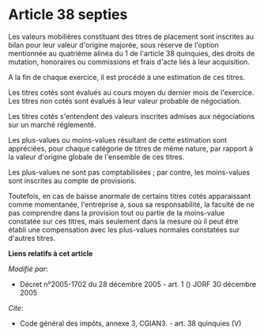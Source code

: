 # Article 38 septies

Les valeurs mobilières constituant des titres de placement sont inscrites au bilan pour leur valeur d'origine majorée, sous
réserve de l'option mentionnée au quatrième alinéa du 1 de l'article 38 quinquies, des droits de mutation, honoraires ou
commissions et frais d'acte liés à leur acquisition. 

A la fin de chaque exercice, il est procédé à une estimation de ces titres. 

Les titres cotés sont évalués au cours moyen du dernier mois de l'exercice. Les titres non cotés sont évalués à leur valeur
probable de négociation. 

Les titres cotés s'entendent des valeurs inscrites admises aux négociations sur un marché réglementé. 

Les plus-values ou moins-values résultant de cette estimation sont appréciées, pour chaque catégorie de titres de même
nature, par rapport à la valeur d'origine globale de l'ensemble de ces titres. 

Les plus-values ne sont pas comptabilisées ; par contre, les moins-values sont inscrites au compte de provisions. 

Toutefois, en cas de baisse anormale de certains titres cotés apparaissant comme momentanée, l'entreprise a, sous sa
responsabilité, la faculté de ne pas comprendre dans la provision tout ou partie de la moins-value constatée sur ces titres,
mais seulement dans la mesure où il peut être établi une compensation avec les plus-values normales constatées sur d'autres
titres.

**Liens relatifs à cet article**

_Modifié par_:

  - Décret n°2005-1702 du 28 décembre 2005 - art. 1 () JORF 30 décembre 2005

_Cite_:

  - Code général des impôts, annexe 3, CGIAN3. - art. 38 quinquies (V)
